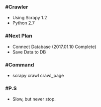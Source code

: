 
### #Crawler

 - Using Scrapy 1.2
 - Python 2.7

### #Next Plan
 
 - Connect Database (2017.01.10 Complete)
 - Save Data to DB

### #Command

 - scrapy crawl crawl_page 

### #P.S

 - Slow, but never stop.
